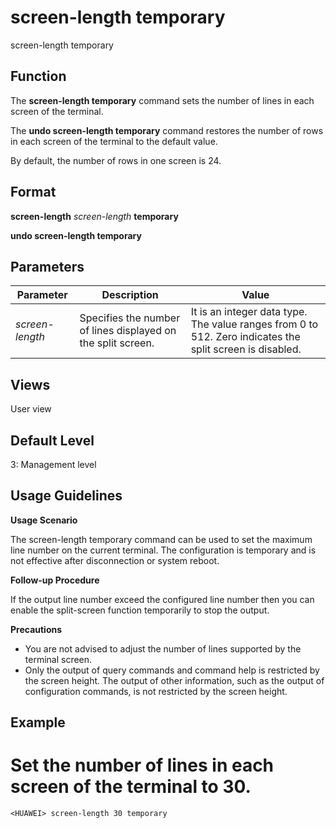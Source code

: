 screen-length temporary
=======================

screen-length temporary

Function
--------



The **screen-length temporary** command sets the number of lines in each screen of the terminal.

The **undo screen-length temporary** command restores the number of rows in each screen of the terminal to the default value.



By default, the number of rows in one screen is 24.


Format
------

**screen-length** *screen-length* **temporary**

**undo screen-length temporary**


Parameters
----------

| Parameter | Description | Value |
| --- | --- | --- |
| *screen-length* | Specifies the number of lines displayed on the split screen. | It is an integer data type. The value ranges from 0 to 512. Zero indicates the split screen is disabled. |



Views
-----

User view


Default Level
-------------

3: Management level


Usage Guidelines
----------------

**Usage Scenario**

The screen-length temporary command can be used to set the maximum line number on the current terminal. The configuration is temporary and is not effective after disconnection or system reboot.

**Follow-up Procedure**

If the output line number exceed the configured line number then you can enable the split-screen function temporarily to stop the output.

**Precautions**

* You are not advised to adjust the number of lines supported by the terminal screen.
* Only the output of query commands and command help is restricted by the screen height. The output of other information, such as the output of configuration commands, is not restricted by the screen height.

Example
-------

# Set the number of lines in each screen of the terminal to 30.
```
<HUAWEI> screen-length 30 temporary

```